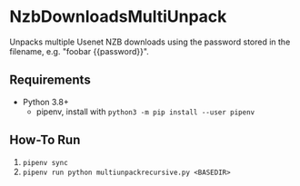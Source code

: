# NzbDownloadsMultiUnpack

Unpacks multiple Usenet NZB downloads using the password stored in the filename, e.g. "foobar {{password}}".

## Requirements

* Python 3.8+
  * pipenv, install with `python3 -m pip install --user pipenv`


## How-To Run

1. `pipenv sync`
2. `pipenv run python multiunpackrecursive.py <BASEDIR>`

